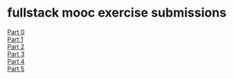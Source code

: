 # fullstack mooc exercise submissions
[Part 0](https://github.com/teemyl/fullstack_mooc/tree/master/part0)<br>
[Part 1](https://github.com/teemyl/fullstack_mooc/tree/master/part1)<br>
[Part 2](https://github.com/teemyl/fullstack_mooc/tree/master/part2)<br>
[Part 3](https://github.com/teemyl/fullstack_mooc/tree/master/part3)<br>
[Part 4](https://github.com/teemyl/fullstack_mooc/tree/master/part4)<br>
[Part 5](https://github.com/teemyl/fullstack_mooc/tree/master/part5)<br>
